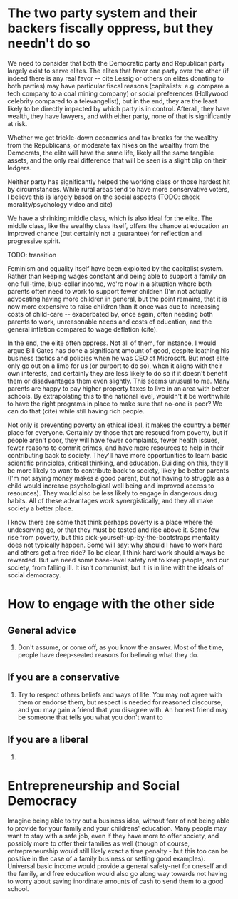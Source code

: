 
# The two party system and their backers fiscally oppress, but they needn't do so

We need to consider that both the Democratic party and
Republican party largely exist to serve elites. The elites
that favor one party over the other (if indeed there is
any real favor -- cite Lessig or others on elites donating
to both parties) may have particular fiscal reasons
(capitalists: e.g. compare a tech company to a coal mining company)
or social preferences (Hollywood celebrity compared to a televangelist),
but in the end, they are the least likely to be directly impacted
by which party is in control. Afterall, they have wealth, they have
lawyers, and with either party, none of that is significantly at
risk.

Whether we get trickle-down economics and tax breaks for the wealthy
from the Republicans, or moderate tax hikes on the wealthy from the
Democrats, the elite will have the same life, likely all the same
tangible assets, and the only real difference that will be seen
is a slight blip on their ledgers.

Neither party has significantly helped the working class or those
hardest hit by circumstances. While rural areas tend to have more
conservative voters, I believe this is largely based on the social
aspects (TODO: check morality/psychology video and cite)

We have a shrinking middle class, which is also ideal for the elite.
The middle class, like the wealthy class itself, offers the chance
at education an improved chance (but certainly not a guarantee) for reflection
and progressive spirit.

TODO: transition

Feminism and equality itself have been exploited by the capitalist system.
Rather than keeping wages constant and being able to support a family
on one full-time, blue-collar income, we're now in a situation where
both parents often need to work to support fewer children (I'm not
actually advocating having more children in general, but the point remains,
that it is now more expensive to raise children than it once was
due to increasing costs of child-care -- exacerbated by, once again,
often needing both parents to work, unreasonable needs and costs of education,
and the general inflation compared to wage deflation (cite).

In the end, the elite often oppress. Not all of them, for instance, I
would argue Bill Gates has done a significant amount of good, despite
loathing his business tactics and policies when he was CEO of Microsoft.
But most elite only go out on a limb for us (or purport to do so), when
it aligns with their own interests, and certainly they are less likely
to do so if it doesn't benefit them or disadvantages them even slightly.
This seems unusual to me. Many parents are happy to pay higher property
taxes to live in an area with better schools. By extrapolating this
to the national level, wouldn't it be worthwhile to have the right
programs in place to make sure that no-one is poor? We can do that (cite)
while still having rich people.

Not only is preventing poverty an ethical ideal, it makes the country
a better place for everyone. Certainly by those that are rescued from poverty, but
if people aren't poor, they will have fewer complaints, fewer health issues,
fewer reasons to commit crimes, and have more resources to help in
their contributing back to society. They'll have more opportunities
to learn basic scientific principles, critical thinking, and education.
Building on this, they'll be more likely to want to contribute back to society,
likely be better parents (I'm not saying money makes a good parent, but
not having to struggle as a child would increase psychological well being
and improved access to resources). They would also be less likely to
engage in dangerous drug habits. All of these advantages work synergistically,
and they all make society a better place.

I know there are some that think perhaps poverty is a place where the undeserving
go, or that they must be tested and rise above it. Some few rise from poverty,
but this pick-yourself-up-by-the-bootstraps mentality does not typically happen.
Some will say: why should I have to work hard and others get a free ride?
To be clear, I think hard work should always be rewarded. But we need some base-level
safety net to keep people, and our society, from falling ill. It isn't communist,
but it is in line with the ideals of social democracy.

# How to engage with the other side

## General advice

1. Don't assume, or come off, as you know the answer. Most of the time,
people have deep-seated reasons for believing what they do.

## If you are a conservative

1. Try to respect others beliefs and ways of life. You may not
agree with them or endorse them, but respect is needed for
reasoned discourse, and you may gain a friend that you disagree with.
An honest friend may be someone that tells you what you don't want to


## If you are a liberal

1. 


# Entrepreneurship and Social Democracy

Imagine being able to try out a business idea, without fear of
not being able to provide for your family and your childrens'
education. Many people may want to stay with a safe job, even
if they have more to offer society, and possibly more to
offer their families as well (though of course, entrepreneurship
would still likely exact a time penalty - but this too can be
positive in the case of a family business or setting good
examples). Universal basic income would provide a general
safety-net for oneself and the family, and free education
would also go along way towards not having to worry about saving
inordinate amounts of cash to send them to a good school.


